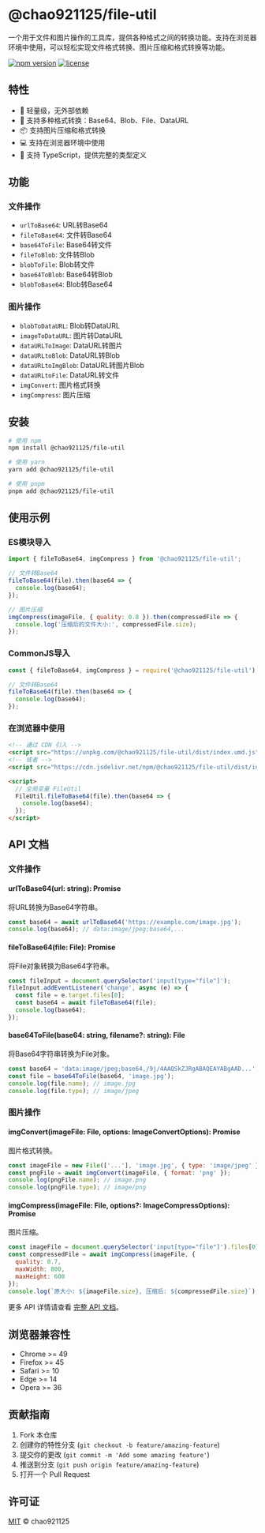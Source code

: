 # @chao921125/file-util

一个用于文件和图片操作的工具库，提供各种格式之间的转换功能。支持在浏览器环境中使用，可以轻松实现文件格式转换、图片压缩和格式转换等功能。

[![npm version](https://img.shields.io/npm/v/@chao921125/file-util.svg)](https://www.npmjs.com/package/@chao921125/file-util)
[![license](https://img.shields.io/npm/l/@chao921125/file-util.svg)](https://github.com/chao921125/file-util/blob/main/LICENSE)

## 特性

- 🚀 轻量级，无外部依赖
- 🔄 支持多种格式转换：Base64、Blob、File、DataURL
- 📦 支持图片压缩和格式转换
- 💻 支持在浏览器环境中使用
- 📱 支持 TypeScript，提供完整的类型定义

## 功能

### 文件操作
- `urlToBase64`: URL转Base64
- `fileToBase64`: 文件转Base64
- `base64ToFile`: Base64转文件
- `fileToBlob`: 文件转Blob
- `blobToFile`: Blob转文件
- `base64ToBlob`: Base64转Blob
- `blobToBase64`: Blob转Base64

### 图片操作
- `blobToDataURL`: Blob转DataURL
- `imageToDataURL`: 图片转DataURL
- `dataURLToImage`: DataURL转图片
- `dataURLtoBlob`: DataURL转Blob
- `dataURLtoImgBlob`: DataURL转图片Blob
- `dataURLtoFile`: DataURL转文件
- `imgConvert`: 图片格式转换
- `imgCompress`: 图片压缩

## 安装

```bash
# 使用 npm
npm install @chao921125/file-util

# 使用 yarn
yarn add @chao921125/file-util

# 使用 pnpm
pnpm add @chao921125/file-util
```

## 使用示例

### ES模块导入
```javascript
import { fileToBase64, imgCompress } from '@chao921125/file-util';

// 文件转Base64
fileToBase64(file).then(base64 => {
  console.log(base64);
});

// 图片压缩
imgCompress(imageFile, { quality: 0.8 }).then(compressedFile => {
  console.log('压缩后的文件大小:', compressedFile.size);
});
```

### CommonJS导入
```javascript
const { fileToBase64, imgCompress } = require('@chao921125/file-util');

// 文件转Base64
fileToBase64(file).then(base64 => {
  console.log(base64);
});
```

### 在浏览器中使用
```html
<!-- 通过 CDN 引入 -->
<script src="https://unpkg.com/@chao921125/file-util/dist/index.umd.js"></script>
<!-- 或者 -->
<script src="https://cdn.jsdelivr.net/npm/@chao921125/file-util/dist/index.umd.js"></script>

<script>
  // 全局变量 FileUtil
  FileUtil.fileToBase64(file).then(base64 => {
    console.log(base64);
  });
</script>
```

## API 文档

### 文件操作

#### urlToBase64(url: string): Promise<string>
将URL转换为Base64字符串。

```javascript
const base64 = await urlToBase64('https://example.com/image.jpg');
console.log(base64); // data:image/jpeg;base64,...
```

#### fileToBase64(file: File): Promise<string>
将File对象转换为Base64字符串。

```javascript
const fileInput = document.querySelector('input[type="file"]');
fileInput.addEventListener('change', async (e) => {
  const file = e.target.files[0];
  const base64 = await fileToBase64(file);
  console.log(base64);
});
```

#### base64ToFile(base64: string, filename?: string): File
将Base64字符串转换为File对象。

```javascript
const base64 = 'data:image/jpeg;base64,/9j/4AAQSkZJRgABAQEAYABgAAD...';
const file = base64ToFile(base64, 'image.jpg');
console.log(file.name); // image.jpg
console.log(file.type); // image/jpeg
```

### 图片操作

#### imgConvert(imageFile: File, options: ImageConvertOptions): Promise<File>
图片格式转换。

```javascript
const imageFile = new File(['...'], 'image.jpg', { type: 'image/jpeg' });
const pngFile = await imgConvert(imageFile, { format: 'png' });
console.log(pngFile.name); // image.png
console.log(pngFile.type); // image/png
```

#### imgCompress(imageFile: File, options?: ImageCompressOptions): Promise<File>
图片压缩。

```javascript
const imageFile = document.querySelector('input[type="file"]').files[0];
const compressedFile = await imgCompress(imageFile, {
  quality: 0.7,
  maxWidth: 800,
  maxHeight: 600
});
console.log(`原大小: ${imageFile.size}, 压缩后: ${compressedFile.size}`);
```

更多 API 详情请查看 [完整 API 文档](https://github.com/chao921125/file-util/blob/main/docs/API.md)。

## 浏览器兼容性

- Chrome >= 49
- Firefox >= 45
- Safari >= 10
- Edge >= 14
- Opera >= 36

## 贡献指南

1. Fork 本仓库
2. 创建你的特性分支 (`git checkout -b feature/amazing-feature`)
3. 提交你的更改 (`git commit -m 'Add some amazing feature'`)
4. 推送到分支 (`git push origin feature/amazing-feature`)
5. 打开一个 Pull Request

## 许可证

[MIT](LICENSE) © chao921125